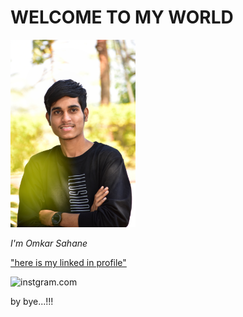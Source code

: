 # WELCOME TO MY WORLD

  <img width="200" alt="portfolio_view" src="DSC_0021-01.jpeg">
  
  _I'm Omkar Sahane_

 
["here is my linked in profile"](https://www.linkedin.com/in/omkar-sahane-7452691b2 "CLICK")

![instgram.com]("https://instagram.com/omkar_sahane_?igshid=z91jvrcb9vwy")

by bye...!!!
